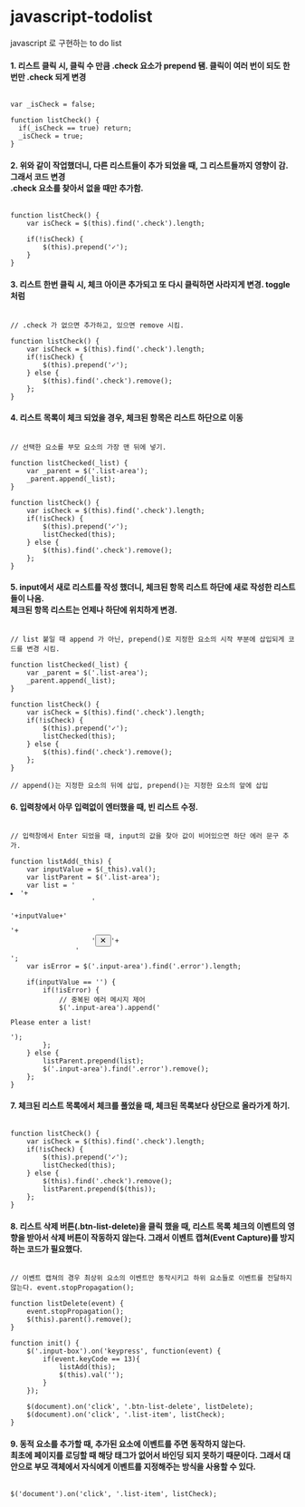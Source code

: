 # javascript-todolist
javascript 로 구현하는 to do list

#### 1. 리스트 클릭 시, 클릭 수 만큼 .check 요소가 prepend 됌. 클릭이 여러 번이 되도 한번만 .check 되게 변경 
<pre><code>
var _isCheck = false;

function listCheck() {
  if(_isCheck == true) return;
  _isCheck = true;
}
</code></pre>

#### 2. 위와 같이 작업했더니, 다른 리스트들이 추가 되었을 때, 그 리스트들까지 영향이 감. 그래서 코드 변경<br> .check 요소를 찾아서 없을 때만 추가함.
<pre><code>
function listCheck() {
    var isCheck = $(this).find('.check').length;

    if(!isCheck) {
        $(this).prepend('<span class="check">&#x2713;</span>');
    }
}
</code></pre>

#### 3. 리스트 한번 클릭 시, 체크 아이콘 추가되고 또 다시 클릭하면 사라지게 변경. toggle 처럼 
<pre><code>
// .check 가 없으면 추가하고, 있으면 remove 시킴.

function listCheck() {
    var isCheck = $(this).find('.check').length;
    if(!isCheck) {
        $(this).prepend('<span class="check">&#x2713;</span>');
    } else {
        $(this).find('.check').remove();
    };
}
</code></pre>

#### 4. 리스트 목록이 체크 되었을 경우, 체크된 항목은 리스트 하단으로 이동 
<pre><code>
// 선택한 요소를 부모 요소의 가장 맨 뒤에 넣기. 

function listChecked(_list) {
    var _parent = $('.list-area');
    _parent.append(_list);
}

function listCheck() {
    var isCheck = $(this).find('.check').length;
    if(!isCheck) {
        $(this).prepend('<span class="check">&#x2713;</span>');
        listChecked(this);
    } else {
        $(this).find('.check').remove();
    };
}
</code></pre>

#### 5. input에서 새로 리스트를 작성 했더니, 체크된 항목 리스트 하단에 새로 작성한 리스트들이 나옴. <br> 체크된 항목 리스트는 언제나 하단에 위치하게 변경. 
<pre><code>
// list 붙일 때 append 가 아닌, prepend()로 지정한 요소의 시작 부분에 삽입되게 코드를 변경 시킴.

function listChecked(_list) {
    var _parent = $('.list-area');
    _parent.append(_list);
}

function listCheck() {
    var isCheck = $(this).find('.check').length;
    if(!isCheck) {
        $(this).prepend('<span class="check">&#x2713;</span>');
        listChecked(this);
    } else {
        $(this).find('.check').remove();
    };
}

// append()는 지정한 요소의 뒤에 삽입, prepend()는 지정한 요소의 앞에 삽입 
</code></pre>

#### 6. 입력창에서 아무 입력없이 엔터했을 때, 빈 리스트 수정. 
<pre><code>
// 입력창에서 Enter 되었을 때, input의 값을 찾아 값이 비어있으면 하단 에러 문구 추가.

function listAdd(_this) {
    var inputValue = $(_this).val(); 
    var listParent = $('.list-area');
    var list = '<li class="list-item">'+
                    '<p>'+inputValue+'</p>'+
                    '<button type="button" class="btn-list-delete">&#x2715;</button>'+
                '</li>';
    var isError = $('.input-area').find('.error').length;

    if(inputValue == '') {               
        if(!isError) {
            // 중복된 에러 메시지 제어
            $('.input-area').append('<p class="error">Please enter a list!</p>');
        };
    } else {
        listParent.prepend(list);
        $('.input-area').find('.error').remove();
    };
}
</code></pre>

#### 7. 체크된 리스트 목록에서 체크를 풀었을 때, 체크된 목록보다 상단으로 올라가게 하기.
<pre><code>
function listCheck() {
    var isCheck = $(this).find('.check').length;
    if(!isCheck) {
        $(this).prepend('<span class="check">&#x2713;</span>');
        listChecked(this);
    } else {
        $(this).find('.check').remove();
        listParent.prepend($(this));
    };
}
</code></pre>

#### 8. 리스트 삭제 버튼(.btn-list-delete)을 클릭 했을 때, 리스트 목록 체크의 이벤트의 영향을 받아서 삭제 버튼이 작동하지 않는다. 그래서 이벤트 캡쳐(Event Capture)를 방지하는 코드가 필요했다.
<pre><code>
// 이벤트 캡쳐의 경우 최상위 요소의 이벤트만 동작시키고 하위 요소들로 이벤트를 전달하지 않는다. event.stopPropagation();

function listDelete(event) {
    event.stopPropagation();
    $(this).parent().remove();
}

function init() {
    $('.input-box').on('keypress', function(event) {
        if(event.keyCode == 13){
            listAdd(this);
            $(this).val('');
        }
    });

    $(document).on('click', '.btn-list-delete', listDelete);
    $(document).on('click', '.list-item', listCheck);
}
</code></pre>

#### 9. 동적 요소를 추가할 때, 추가된 요소에 이벤트를 주면 동작하지 않는다.<br>최초에 페이지를 로딩할 때 해당 태그가 없어서 바인딩 되지 못하기 때문이다. 그래서 대안으로 부모 객체에서 자식에게 이벤트를 지정해주는 방식을 사용할 수 있다.
<pre><code>
$('document').on('click', '.list-item', listCheck);
</code></pre>